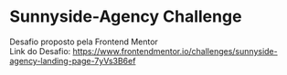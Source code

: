 # Sunnyside-Agency Challenge

Desafio proposto pela Frontend Mentor <br>
Link do Desafio: https://www.frontendmentor.io/challenges/sunnyside-agency-landing-page-7yVs3B6ef 
